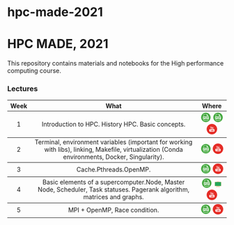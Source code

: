 # hpc-made-2021 

# HPC MADE, 2021
This repository contains materials and notebooks for the High performance computing course.

### Lectures

<table>
  <thead>
    <tr>
      <th>Week</th>
      <th>What</th>
      <th>Where</th>
    </tr>
  </thead>
  <tbody>
    <!-------------------- WEEK 1 -------------------->
    <tr>
      <td align="center"><a>1</a></td>
      <td align="center">Introduction to HPC. History HPC. Basic concepts.</td>
      <td align="center">
        <a href="lections/01-intro.pdf"><img src="./icons/pdf.png"/></a>
        <a href="lections/02-make.pdf"><img src="./icons/pdf.png"/></a>
        <a href="https://youtu.be/GEEwspEyQdY"><img src="./icons/youtube.png"/></a>
      </td>
    </tr>
  </tbody>
  <tbody>
    <!-------------------- WEEK 2 -------------------->
    <tr>
      <td align="center"><a>2</a></td>
      <td align="center">Terminal, environment variables (important for working with libs), linking,
Makefile, virtualization (Conda environments, Docker, Singularity).</td>
      <td align="center">
        <a href="./lections/02-environment.pdf"><img src="./icons/pdf.png"/></a>
        <a href="https://youtu.be/GEEwspEyQdY"><img src="./icons/youtube.png"/></a>
      </td>
    </tr>
  </tbody>
  <tbody>
    <!-------------------- WEEK 3 -------------------->
    <tr>
      <td align="center"><a>3</a></td>
      <td align="center">Cache.Pthreads.OpenMP.</td>
      <td align="center">
        <a href="./lections/03-OpenMP.pdf"><img src="./icons/pdf.png"/></a>
        <a href="https://youtu.be/gRrcZ05bV3Q"><img src="./icons/youtube.png"/></a>
      </td>
    </tr>
  </tbody>
  <tbody>
    <!-------------------- WEEK 4 -------------------->
    <tr>
      <td align="center"><a>4</a></td>
      <td align="center">Basic elements of a supercomputer.Node, Master Node, Scheduler,
Task statuses. Pagerank algorithm, matrices and graphs.</td>
      <td align="center">
        <a href="./lections/04-HPC-server-PageRank.pdf"><img src="./icons/pdf.png"/></a>
        <a href="./boards/04-PageRank.pdf"><img src="./icons/board.png"/></a>
        <a href="https://youtu.be/NL5DCw1zJ8A"><img src="./icons/youtube.png"/></a>
      </td>
    </tr>
  </tbody>
  <tbody>
    <!-------------------- WEEK 5 -------------------->
    <tr>
      <td align="center"><a>5</a></td>
      <td align="center">MPI + OpenMP, Race condition.</td>
      <td align="center">
        <a href="./lections/05-MPI.pdf"><img src="./icons/pdf.png"/></a>
        <a href="https://youtu.be/pXgZnB1FdoY"><img src="./icons/youtube.png"/></a>
      </td>
    </tr>
  </tbody>
</table>

